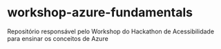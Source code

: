 # workshop-azure-fundamentals
Repositório responsável pelo Workshop do Hackathon de Acessibilidade para ensinar os conceitos de Azure
